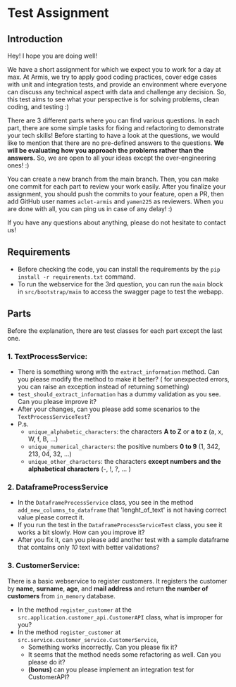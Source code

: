 # Test Assignment

## Introduction

Hey! I hope you are doing well!

We have a short assignment for which we expect you to work for a day at max. At Armis, we try to apply good coding
practices, cover edge cases with unit and integration tests, and provide an environment where everyone can discuss any
technical aspect with data and challenge any decision. So, this test aims to see what your perspective
is for solving problems, clean coding, and testing :)

There are 3 different parts where you can find various questions. In each part, there are some simple tasks for fixing 
and refactoring to demonstrate your tech skills! Before starting to have a look at the questions, we would like to 
mention that there are no pre-defined answers to the questions. **We will be evaluating how you approach the problems 
rather than the answers.** So, we are open to all your ideas except the over-engineering ones! :)

You can create a new branch from the main branch. Then, you can make one commit for each part to review your work
easily.
After you finalize your assignment, you should push the commits to your feature, open a PR, then add GitHub user
names `aclet-armis` and `yamen225` as reviewers. When you are done with all, you can ping us in case of any delay! :)

If you have any questions about anything, please do not hesitate to contact us!

## Requirements

- Before checking the code, you can install the requirements by the `pip install -r requirements.txt` command.
- To run the webservice for the 3rd question, you can run the `main` block in `src/bootstrap/main` to access the swagger
  page to test the webapp.

## Parts

Before the explanation, there are test classes for each part except the last one.

### 1. TextProcessService:

- There is something wrong with the `extract_information` method. Can you please modify the method to make it better? (
  for unexpected errors, you can raise an exception instead of returning something)
- `test_should_extract_information` has a dummy validation as you see. Can you please improve it?
- After your changes, can you please add some scenarios to the `TextProcessServiceTest`?
- P.s.
    - `unique_alphabetic_characters`: the characters **A to Z** or **a to z** (a, x, W, f, B, ...)
    - `unique_numerical_characters`: the positive numbers **0 to 9** (1, 342, 213, 04, 32, ...)
    - `unique_other_characters`: the characters **except numbers and the alphabetical characters** (-, !, ?, ... )

### 2. DataframeProcessService

- In the `DataframeProcessService` class, you see in the method `add_new_columns_to_dataframe` that 'lenght_of_text' is not
having correct value please correct it. 
- If you run the test in the `DataframeProcessServiceTest` class, you see it works a bit slowly. How can you improve it?
- After you fix it, can you please add another test with a sample dataframe that contains only _10_ text with better
  validations?

### 3. CustomerService:

There is a basic webservice to register customers. It registers the customer by **name**, **surname**, **age**, and 
**mail address** and return **the number of customers** from `in_memory`
database.

- In the method `register_customer` at the `src.application.customer_api.CustomerAPI` class, what is improper for you?
- In the method `register_customer` at `src.service.customer_service.CustomerService`,
    - Something works incorrectly. Can you please fix it?
    - It seems that the method needs some refactoring as well. Can you please do it?
    - **(bonus)** can you please implement an integration test for CustomerAPI?




